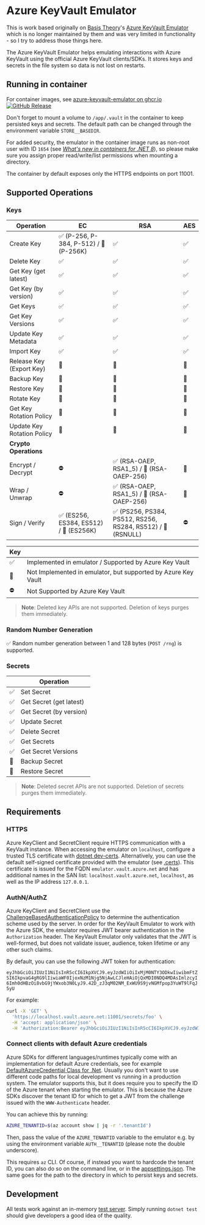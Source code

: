 # Azure KeyVault Emulator

This is work based originally on [Basis Theory](https://basistheory.com/)'s
[Azure KeyVault Emulator](https://github.com/Basis-Theory/azure-keyvault-emulator)
which is no longer maintained by them and was very limited in functionality -
so I try to address those things here.

The Azure KeyVault Emulator helps emulating interactions with Azure KeyVault
using the official Azure KeyVault clients/SDKs. It stores keys and secrets in
the file system so data is not lost on restarts.

## Running in container

For container images, see [azure-keyvault-emulator on ghcr.io ![GitHub Release](https://img.shields.io/github/v/release/rokeller/azure-keyvault-emulator)](https://github.com/rokeller/azure-keyvault-emulator/pkgs/container/azure-keyvault-emulator)

Don't forget to mount a volume to `/app/.vault` in the container to keep
persisted keys and secrets. The default path can be changed through the environment
variable `STORE__BASEDIR`.

For added security, the emulator in the container image runs as non-root user
with ID `1654`
(see [_What's new in containers for .NET 8_](https://learn.microsoft.com/en-us/dotnet/core/whats-new/dotnet-8/containers#non-root-user)),
so please make sure you assign proper read/write/list permissions when mounting
a directory.

The container by default exposes only the HTTPS endpoints on port 11001.

## Supported Operations

### Keys

| Operation | EC | RSA | AES |
|---|---|---|---|
| Create Key | ✅ (P-256, P-384, P-512) / 🚫 (P-256K) | ✅ | ✅ |
| Delete Key | ✅ | ✅ | ✅ |
| Get Key (get latest) | ✅ | ✅ | ✅ |
| Get Key (by version) | ✅ | ✅ | ✅ |
| Get Keys | ✅ | ✅ | ✅ |
| Get Key Versions | ✅ | ✅ | ✅ |
| Update Key Metadata | ✅ | ✅ | ✅ |
| Import Key | ✅ | ✅ | ✅ |
| Release Key (Export Key) | 🚫 | 🚫 | 🚫 |
| Backup Key | 🚫 | 🚫 | 🚫 |
| Restore Key | 🚫 | 🚫 | 🚫 |
| Rotate Key | 🚫 | 🚫 | 🚫 |
| Get Key Rotation Policy | 🚫 | 🚫 | 🚫 |
| Update Key Rotation Policy | 🚫 | 🚫 | 🚫 |
| **Crypto Operations** |
| Encrypt / Decrypt | ⛔ | ✅ (RSA-OAEP, RSA1_5) / 🚫 (RSA-OAEP-256) | 🚫 |
| Wrap / Unwrap | ⛔ | ✅ (RSA-OAEP, RSA1_5) / 🚫 (RSA-OAEP-256) | 🚫 |
| Sign / Verify | ✅ (ES256, ES384, ES512) / 🚫 (ES256K) | ✅ (PS256, PS384, PS512, RS256, RS284, RS512) / 🚫 (RSNULL) | ⛔ |

| Key ||
|---|---|
| ✅ | Implemented in emulator / Supported by Azure Key Vault |
| 🚫 | Not Implemented in emulator, but supported by Azure Key Vault |
| ⛔ | Not Supported by Azure Key Vault |

> **Note**: Deleted key APIs are not supported. Deletion of keys purges them immediately.

### Random Number Generation

✅ Random number generation between 1 and 128 bytes (`POST /rng`) is supported.

### Secrets

| | Operation |
|---|---|
| ✅ | Set Secret |
| ✅ | Get Secret (get latest) |
| ✅ | Get Secret (by version) |
| ✅ | Update Secret |
| ✅ | Delete Secret |
| ✅ | Get Secrets |
| ✅ | Get Secret Versions |
| 🚫 | Backup Secret |
| 🚫 | Restore Secret |

> **Note**: Deleted secret APIs are not supported. Deletion of secrets purges them immediately.

## Requirements

### HTTPS

Azure KeyClient and SecretClient require HTTPS communication with a KeyVault
instance. When accessing the emulator on `localhost`, configure a trusted TLS
certificate with [dotnet dev-certs](https://docs.microsoft.com/en-us/dotnet/core/additional-tools/self-signed-certificates-guide#with-dotnet-dev-certs).
Alternatively, you can use the default self-signed certificate provided with the
emulator (see [.certs](./.certs)). This certificate is issued for the FQDN
`emulator.vault.azure.net` and has additional names in the SAN list:
`localhost.vault.azure.net`, `localhost`, as well as the IP address `127.0.0.1`.

### AuthN/AuthZ

Azure KeyClient and SecretClient use the
[ChallengeBasedAuthenticationPolicy](https://github.com/Azure/azure-sdk-for-net/blob/b30fa6d0d402511fdf3270c5d1d9ae5dfa2a0340/sdk/keyvault/Azure.Security.KeyVault.Shared/src/ChallengeBasedAuthenticationPolicy.cs#L64-L66)
to determine the authentication scheme used by the server. In order for the
KeyVault Emulator to work with the Azure SDK, the emulator requires JWT bearer
authentication in the `Authorization` header. The KeyVault Emulator only
validates that the JWT is well-formed, but does not validate issuer, audience,
token lifetime or any other such claims.

By default, you can use the following JWT token for authentication:

`eyJhbGciOiJIUzI1NiIsInR5cCI6IkpXVCJ9.eyJzdWIiOiIxMjM0NTY3ODkwIiwibmFtZSI6IkpvaG4gRG9lIiwiaWF0IjoxNzM1Njg5NjAwLCJleHAiOjQxMDI0NDQ4MDAsImlzcyI6Imh0dHBzOi8vbG9jYWxob3N0LyJ9.42D_zJ3qM02NM_ExWU9S9jvNGMfpop3YuWT9lFqJ5yU`

For example:

```bash
curl -X 'GET' \
  'https://localhost.vault.azure.net:11001/secrets/foo' \
  -H 'accept: application/json' \
  -H 'Authorization:Bearer eyJhbGciOiJIUzI1NiIsInR5cCI6IkpXVCJ9.eyJzdWIiOiIxMjM0NTY3ODkwIiwibmFtZSI6IkpvaG4gRG9lIiwiaWF0IjoxNzM1Njg5NjAwLCJleHAiOjQxMDI0NDQ4MDAsImlzcyI6Imh0dHBzOi8vbG9jYWxob3N0LyJ9.42D_zJ3qM02NM_ExWU9S9jvNGMfpop3YuWT9lFqJ5yU'
```

### Connect clients with default Azure credentials

Azure SDKs for different languages/runtimes typically come with an implementation
for default Azure credentials, see for example [DefaultAzureCredential Class for .Net](https://learn.microsoft.com/en-us/dotnet/api/azure.identity.defaultazurecredential?view=azure-dotnet). Usually you don't want to use
different code paths for local development vs running in a production system.
The emulator supports this, but it does require you to specify the ID of the
Azure tenant when starting the emulator. This is because the Azure SDKs discover
the tenant ID for which to get a JWT from the challenge issued with the
`WWW-Authenticate` header.

You can achieve this by running:

```bash
AZURE_TENANTID=$(az account show | jq -r '.tenantId')
```

Then, pass the value of the `AZURE_TENANTID` variable to the emulator e.g. by
using the environment variable `AUTH__TENANTID` (please note the double underscore).

This requires `az` CLI. Of course, if instead you want to hardcode the tenant ID,
you can also do so on the command line, or in the [appsettings.json](./AzureKeyVaultEmulator/appsettings.json).
The same goes for the path to the directory in which to persist keys and secrets.

## Development

All tests work against an in-memory [test server](https://learn.microsoft.com/en-us/dotnet/api/microsoft.aspnetcore.testhost.testserver?view=aspnetcore-8.0).
Simply running `dotnet test` should give developers a good idea of the quality.
